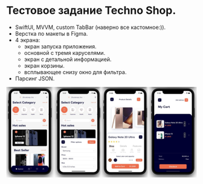 # Тестовое задание Techno Shop.

- SwiftUI, MVVM, custom TabBar (наверно все кастомное:)).
- Верстка по макеты в Figma.
- 4 экрана:
    - экран запуска приложения.
    - основной с тремя каруселями.
    - экран с детальной информацией.
    - экран корзины.
    - всплывающее снизу окно для фильтра.
- Парсинг JSON.



<p align="center">
<img src="https://github.com/iamalexmih/testAppTechnoShop-submit/blob/main/media/mainscreen.jpg" 
alt="screenshots main Screen App" width="1000" />
</p>
